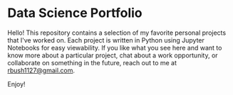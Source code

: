 # Data Science Portfolio

Hello!  This repository contains a selection of my favorite personal projects that I've worked on.  Each project is written in Python using Jupyter Notebooks for easy viewability.  If you like what you see here and want to know more about a particular project, chat about a work opportunity, or collaborate on something in the future, reach out to me at [rbush1127@gmail.com](rbush1127@gmail.com).

Enjoy!
